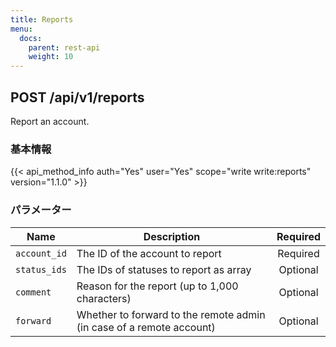 ```yaml
---
title: Reports
menu:
  docs:
    parent: rest-api
    weight: 10
---
```


## POST /api/v1/reports

Report an account.

### 基本情報

{{< api_method_info auth="Yes" user="Yes" scope="write write:reports" version="1.1.0" >}}

### パラメーター

|Name|Description|Required|
|----|-----------|:------:|
| `account_id` | The ID of the account to report | Required |
| `status_ids` | The IDs of statuses to report as array | Optional |
| `comment` | Reason for the report (up to 1,000 characters) | Optional |
| `forward` | Whether to forward to the remote admin (in case of a remote account) | Optional |
